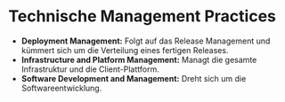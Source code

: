 # Technische Management Practices

- **Deployment Management:** Folgt auf das Release Management und kümmert sich um die Verteilung eines fertigen Releases.
- **Infrastructure and Platform Management:** Managt die gesamte Infrastruktur und die Client-Plattform.
- **Software Development and Management:** Dreht sich um die Softwareentwicklung.